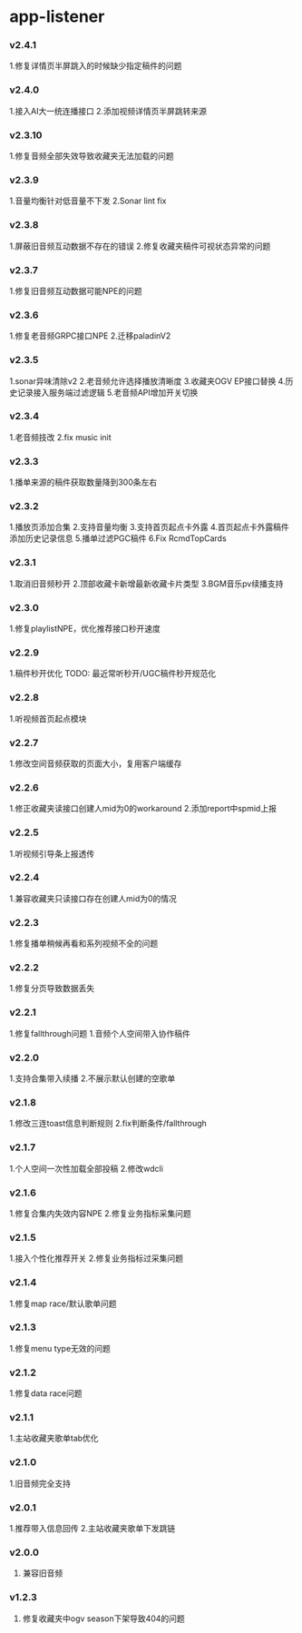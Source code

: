 # app-listener

### v2.4.1
1.修复详情页半屏跳入的时候缺少指定稿件的问题

### v2.4.0
1.接入AI大一统连播接口
2.添加视频详情页半屏跳转来源

### v2.3.10
1.修复音频全部失效导致收藏夹无法加载的问题

### v2.3.9
1.音量均衡针对低音量不下发
2.Sonar lint fix

### v2.3.8
1.屏蔽旧音频互动数据不存在的错误
2.修复收藏夹稿件可视状态异常的问题

### v2.3.7
1.修复旧音频互动数据可能NPE的问题

### v2.3.6
1.修复老音频GRPC接口NPE
2.迁移paladinV2

### v2.3.5
1.sonar异味清除v2
2.老音频允许选择播放清晰度
3.收藏夹OGV EP接口替换
4.历史记录接入服务端过滤逻辑
5.老音频API增加开关切换

### v2.3.4
1.老音频技改
2.fix music init

### v2.3.3
1.播单来源的稿件获取数量降到300条左右

### v2.3.2
1.播放页添加合集
2.支持音量均衡
3.支持首页起点卡外露
4.首页起点卡外露稿件添加历史记录信息
5.播单过滤PGC稿件
6.Fix RcmdTopCards

### v2.3.1
1.取消旧音频秒开
2.顶部收藏卡新增最新收藏卡片类型
3.BGM音乐pv续播支持

### v2.3.0
1.修复playlistNPE，优化推荐接口秒开速度

### v2.2.9
1.稿件秒开优化
TODO: 最近常听秒开/UGC稿件秒开规范化

### v2.2.8
1.听视频首页起点模块

### v2.2.7
1.修改空间音频获取的页面大小，复用客户端缓存

### v2.2.6
1.修正收藏夹读接口创建人mid为0的workaround
2.添加report中spmid上报

### v2.2.5
1.听视频引导条上报透传

### v2.2.4
1.兼容收藏夹只读接口存在创建人mid为0的情况

### v2.2.3
1.修复播单稍候再看和系列视频不全的问题

### v2.2.2
1.修复分页导致数据丢失

### v2.2.1
1.修复fallthrough问题
1.音频个人空间带入协作稿件

### v2.2.0
1.支持合集带入续播
2.不展示默认创建的空歌单

### v2.1.8
1.修改三连toast信息判断规则
2.fix判断条件/fallthrough

### v2.1.7
1.个人空间一次性加载全部投稿
2.修改wdcli

### v2.1.6
1.修复合集内失效内容NPE
2.修复业务指标采集问题

### v2.1.5
1.接入个性化推荐开关
2.修复业务指标过采集问题

### v2.1.4
1.修复map race/默认歌单问题

### v2.1.3
1.修复menu type无效的问题

### v2.1.2
1.修复data race问题

### v2.1.1
1.主站收藏夹歌单tab优化

### v2.1.0
1.旧音频完全支持

### v2.0.1
1.推荐带入信息回传
2.主站收藏夹歌单下发跳链

### v2.0.0
1. 兼容旧音频

### v1.2.3
1. 修复收藏夹中ogv season下架导致404的问题
